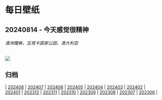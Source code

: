 # 每日壁纸

## 20240814 - 今天感觉很精神

###### 澳洲魔蜥，瓦塔卡国家公园，澳大利亚

![](https://www.bing.com/th?id=OHR.WatarrkaLizard_ZH-CN7974623468_UHD.jpg)

## 归档

| [202408](/202408/README.md)
| [202407](/202407/README.md)
| [202406](/202406/README.md)
| [202405](/202405/README.md)
| [202404](/202404/README.md)
| [202403](/202403/README.md)
| [202402](/202402/README.md)
| [202401](/202401/README.md)
| [202312](/202312/README.md)
| [202311](/202311/README.md)
| [202310](/202310/README.md)
| [202309](/202309/README.md)
| [202308](/202308/README.md)
| [202307](/202307/README.md)
| [202306](/202306/README.md)
|
